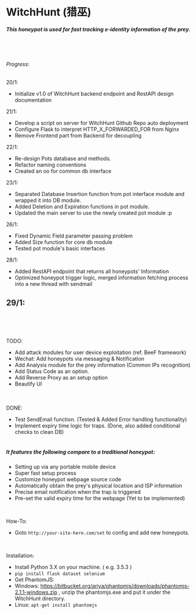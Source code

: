 # WitchHunt (猎巫)
##### This honeypot is used for fast tracking e-identity information of the prey.
<br /><br />

###### Progress:
20/1:
- Initialize v1.0 of WitchHunt backend endpoint and RestAPI design documentation

21/1:
- Develop a script on server for WitchHunt Github Repo auto deployment
- Configure Flask to interpret HTTP_X_FORWARDED_FOR from Nginx
- Remove Frontend part from Backend for decoupling

22/1:
- Re-design Pots database and methods.
- Refactor naming conventions
- Created an oo for common db interface

23/1:
- Separated Database Insertion function from pot interface module and wrapped it into DB module.
- Added Deletion and Expiration functions in pot module.
- Updated the main server to use the newly created pot module :p

26/1:
- Fixed Dynamic Field parameter passing problem
- Added Size function for core db module
- Tested pot module's basic interfaces

28/1:
- Added RestAPI endpoint that returns all honeypots' Information
- Optimized honeypot trigger logic, merged information fetching process into a new thread with sendmail

29/1:
- 
<br /><br /><br />


TODO:
<br />
- Add attack modules for user device exploitation (ref. BeeF framework)
- Wechat: Add honeypots via messaging & Notification
- Add Analysis module for the prey information (Common IPs recognition)
- Add Status Code as an option.
- Add Reverse Proxy as an setup option
- Beautify UI
<br /> <br /> <br />

DONE:
<br />
- Test SendEmail function. (Tested & Added Error handling functionality)
- Implement expiry time logic for traps. (Done, also added conditional checks to clean DB)
<br /> <br />


##### It features the following compare to a traditional honeypot:
- Setting up via any portable mobile device
- Super fast setup process
- Customize honeypot webpage source code
- Automatically obtain the prey's physical location and ISP information
- Precise email notification when the trap is triggered
- Pre-set the valid expiry time for the webpage (Yet to be implemented)

<br />

How-To:
- Goto `http://your-site-here.com/set` to config and add new honeypots.

<br />

Installation:
- Install Python 3.X on your machine. ( e.g. 3.5.3 )
- `pip install flask dataset selenium`
- Get PhantomJS:
 - Windows: https://bitbucket.org/ariya/phantomjs/downloads/phantomjs-2.1.1-windows.zip , unzip the phantomjs.exe and put it under the WitchHunt directory.
 - Linux: `apt-get install phantomjs`

<br /><br />
